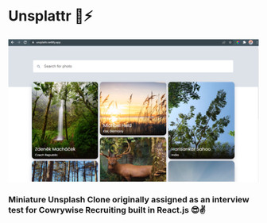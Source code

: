 # Unsplattr 🚀⚡
![](screenshot.png)
### Miniature Unsplash Clone originally assigned as an interview test for Cowrywise Recruiting built in React.js  😎✌
